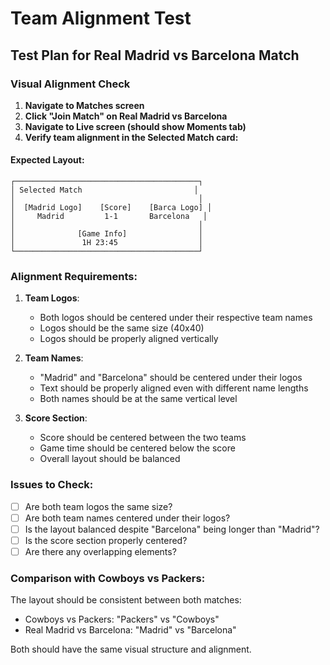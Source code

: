 # Team Alignment Test

## Test Plan for Real Madrid vs Barcelona Match

### Visual Alignment Check

1. **Navigate to Matches screen**
2. **Click "Join Match" on Real Madrid vs Barcelona**
3. **Navigate to Live screen (should show Moments tab)**
4. **Verify team alignment in the Selected Match card:**

#### Expected Layout:
```
┌─────────────────────────────────────────┐
│ Selected Match                         │
│                                         │
│  [Madrid Logo]    [Score]    [Barca Logo] │
│     Madrid         1-1       Barcelona   │
│                                         │
│              [Game Info]                │
│               1H 23:45                  │
└─────────────────────────────────────────┘
```

### Alignment Requirements:

1. **Team Logos**: 
   - Both logos should be centered under their respective team names
   - Logos should be the same size (40x40)
   - Logos should be properly aligned vertically

2. **Team Names**:
   - "Madrid" and "Barcelona" should be centered under their logos
   - Text should be properly aligned even with different name lengths
   - Both names should be at the same vertical level

3. **Score Section**:
   - Score should be centered between the two teams
   - Game time should be centered below the score
   - Overall layout should be balanced

### Issues to Check:

- [ ] Are both team logos the same size?
- [ ] Are both team names centered under their logos?
- [ ] Is the layout balanced despite "Barcelona" being longer than "Madrid"?
- [ ] Is the score section properly centered?
- [ ] Are there any overlapping elements?

### Comparison with Cowboys vs Packers:

The layout should be consistent between both matches:
- Cowboys vs Packers: "Packers" vs "Cowboys"
- Real Madrid vs Barcelona: "Madrid" vs "Barcelona"

Both should have the same visual structure and alignment.
